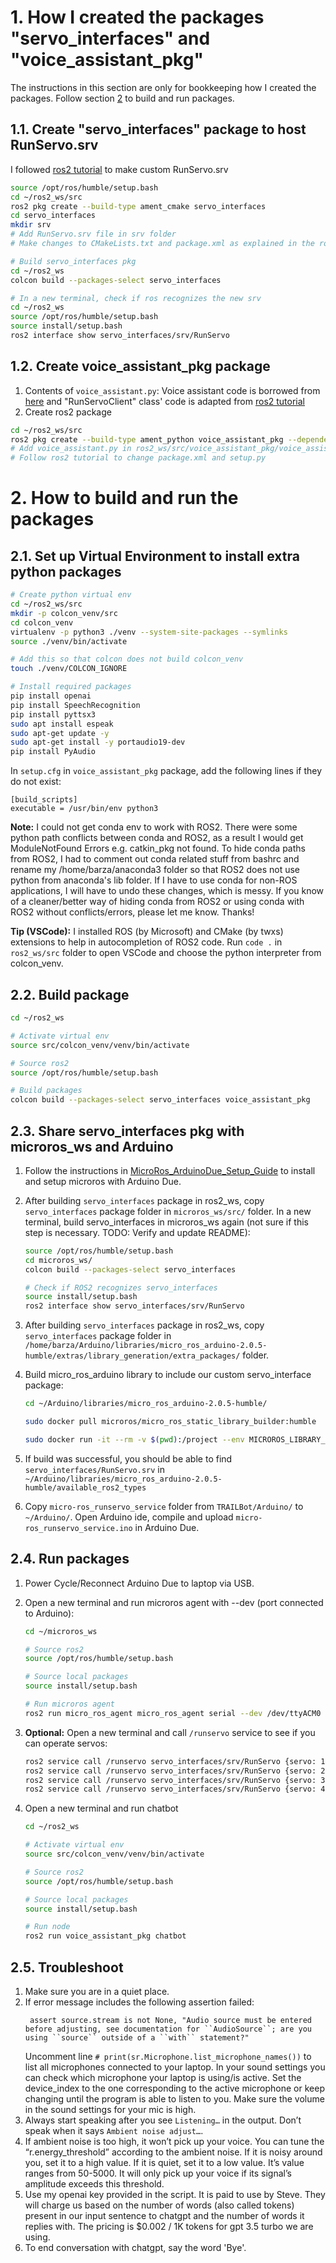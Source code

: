 # 1. How I created the packages **"servo_interfaces"** and **"voice_assistant_pkg"**

The instructions in this section are only for bookkeeping how I created the packages. Follow section [2](#2-how-to-build-and-run-the-packages) to build and run packages.
## 1.1. Create **"servo_interfaces"** package to host RunServo.srv

I followed [ros2 tutorial](https://docs.ros.org/en/humble/Tutorials/Beginner-Client-Libraries/Custom-ROS2-Interfaces.html) to make custom RunServo.srv
```bash
source /opt/ros/humble/setup.bash 
cd ~/ros2_ws/src
ros2 pkg create --build-type ament_cmake servo_interfaces
cd servo_interfaces
mkdir srv
# Add RunServo.srv file in srv folder
# Make changes to CMakeLists.txt and package.xml as explained in the ros2 tutorial

# Build servo_interfaces pkg 
cd ~/ros2_ws
colcon build --packages-select servo_interfaces

# In a new terminal, check if ros recognizes the new srv
cd ~/ros2_ws
source /opt/ros/humble/setup.bash 
source install/setup.bash
ros2 interface show servo_interfaces/srv/RunServo

```

## 1.2. Create voice_assistant_pkg package

1. Contents of `voice_assistant.py`: Voice assistant code is borrowed from [here](https://github.com/JarodMica/ChatGPT-and-Whiper-with-TTS/blob/main/voice_assistant.py) and "RunServoClient" class' code is adapted from [ros2 tutorial](https://docs.ros.org/en/humble/Tutorials/Beginner-Client-Libraries/Writing-A-Simple-Py-Service-And-Client.html#write-the-client-node)
2. Create ros2 package
```bash
cd ~/ros2_ws/src
ros2 pkg create --build-type ament_python voice_assistant_pkg --dependencies rclpy servo_interfaces
# Add voice_assistant.py in ros2_ws/src/voice_assistant_pkg/voice_assistant_pkg/ folder
# Follow ros2 tutorial to change package.xml and setup.py
```


# 2. How to build and run the packages

## 2.1. Set up Virtual Environment to install extra python packages

```bash
# Create python virtual env
cd ~/ros2_ws/src
mkdir -p colcon_venv/src
cd colcon_venv
virtualenv -p python3 ./venv --system-site-packages --symlinks
source ./venv/bin/activate

# Add this so that colcon does not build colcon_venv
touch ./venv/COLCON_IGNORE

# Install required packages
pip install openai
pip install SpeechRecognition
pip install pyttsx3
sudo apt install espeak
sudo apt-get update -y
sudo apt-get install -y portaudio19-dev
pip install PyAudio
```

In `setup.cfg` in `voice_assistant_pkg` package, add the following lines if they do not exist:
```
[build_scripts]
executable = /usr/bin/env python3
```

**Note:** I could not get conda env to work with ROS2. There were some python path conflicts between conda and ROS2, as a result I would get ModuleNotFound Errors e.g. catkin_pkg not found. To hide conda paths from ROS2, I had to comment out conda related stuff from bashrc and rename my /home/barza/anaconda3 folder so that ROS2 does not use python from anaconda's lib folder. If I have to use conda for non-ROS applications, I will have to undo these changes, which is messy. If you know of a cleaner/better way of hiding conda from ROS2 or using conda with ROS2 without conflicts/errors, please let me know. Thanks!

**Tip (VSCode):** I installed ROS (by Microsoft) and CMake (by twxs) extensions to help in autocompletion of ROS2 code. Run `code .` in `ros2_ws/src` folder to open VSCode and choose the python interpreter from colcon_venv.

## 2.2. Build package
```bash
cd ~/ros2_ws

# Activate virtual env
source src/colcon_venv/venv/bin/activate

# Source ros2
source /opt/ros/humble/setup.bash 

# Build packages
colcon build --packages-select servo_interfaces voice_assistant_pkg

```

## 2.3. Share **servo_interfaces** pkg with microros_ws and Arduino
1. Follow the instructions in [MicroRos_ArduinoDue_Setup_Guide](.MicroRos_ArduinoDue_Setup_Guide.md) to install and setup microros with Arduino Due.
2. After building `servo_interfaces` package in ros2_ws, copy `servo_interfaces` package folder in `microros_ws/src/` folder. In a new terminal, build servo_interfaces in microros_ws again (not sure if this step is necessary. TODO: Verify and update README): 
   ```bash
   source /opt/ros/humble/setup.bash 
   cd microros_ws/
   colcon build --packages-select servo_interfaces

   # Check if ROS2 recognizes servo_interfaces
   source install/setup.bash
   ros2 interface show servo_interfaces/srv/RunServo 
   ```
3. After building `servo_interfaces` package in ros2_ws, copy `servo_interfaces` package folder in `/home/barza/Arduino/libraries/micro_ros_arduino-2.0.5-humble/extras/library_generation/extra_packages/` folder.
   
4. Build micro_ros_arduino library to include our custom servo_interface package:
   ```bash
   cd ~/Arduino/libraries/micro_ros_arduino-2.0.5-humble/

   sudo docker pull microros/micro_ros_static_library_builder:humble

   sudo docker run -it --rm -v $(pwd):/project --env MICROROS_LIBRARY_FOLDER=extras microros/micro_ros_static_library_builder:humble

   ```
5. If build was successful, you should be able to find `servo_interfaces/RunServo.srv` in ` ~/Arduino/libraries/micro_ros_arduino-2.0.5-humble/available_ros2_types` 
   
6. Copy `micro-ros_runservo_service` folder from `TRAILBot/Arduino/` to ` ~/Arduino/`. Open Arduino ide,  compile and upload `micro-ros_runservo_service.ino` in Arduino Due.


## 2.4. Run packages

1. Power Cycle/Reconnect Arduino Due to laptop via USB.

2. Open a new terminal and run microros agent with --dev (port connected to Arduino):

   ```bash
   cd ~/microros_ws

   # Source ros2
   source /opt/ros/humble/setup.bash 

   # Source local packages 
   source install/setup.bash

   # Run microros agent
   ros2 run micro_ros_agent micro_ros_agent serial --dev /dev/ttyACM0 -v6
   ```

3. **Optional:** Open a new terminal and call `/runservo` service to see if you can operate servos:
   ```bash
   ros2 service call /runservo servo_interfaces/srv/RunServo {servo: 1}
   ros2 service call /runservo servo_interfaces/srv/RunServo {servo: 2}
   ros2 service call /runservo servo_interfaces/srv/RunServo {servo: 3}
   ros2 service call /runservo servo_interfaces/srv/RunServo {servo: 4}
   ```

4. Open a new terminal and run chatbot
   ```bash
   cd ~/ros2_ws

   # Activate virtual env
   source src/colcon_venv/venv/bin/activate

   # Source ros2
   source /opt/ros/humble/setup.bash 

   # Source local packages 
   source install/setup.bash

   # Run node
   ros2 run voice_assistant_pkg chatbot
   ```

## 2.5. Troubleshoot

1. Make sure you are in a quiet place.
2. If error message includes the following assertion failed:
   ```
    assert source.stream is not None, "Audio source must be entered before adjusting, see documentation for ``AudioSource``; are you using ``source`` outside of a ``with`` statement?"
   ```
   Uncomment line `# print(sr.Microphone.list_microphone_names())` to list all microphones connected to your laptop. In your sound settings you can check which microphone your laptop is using/is active. Set the device_index to the one corresponding to the active microphone or keep changing until the program is able to listen to you. Make sure the volume in the sound settings for your mic is high.
3. Always start speaking after you see `Listening…` in the output. Don’t speak when it says `Ambient noise adjust…`.
4. If ambient noise is too high, it won’t pick up your voice. You can tune the “r.energy_threshold” according to the ambient noise. If it is noisy around you, set it to a high value. If it is quiet, set it to a low value. It’s value ranges from 50-5000. It will only pick up your voice if its signal’s amplitude exceeds this threshold.
5. Use my openai key provided in the script. It is paid to use by Steve. They will charge us based on the number of words (also called tokens) present in our input sentence to chatgpt and the number of words it replies with. The pricing is $0.002 / 1K tokens for gpt 3.5 turbo we are using.
6. To end conversation with chatgpt, say the word 'Bye'.